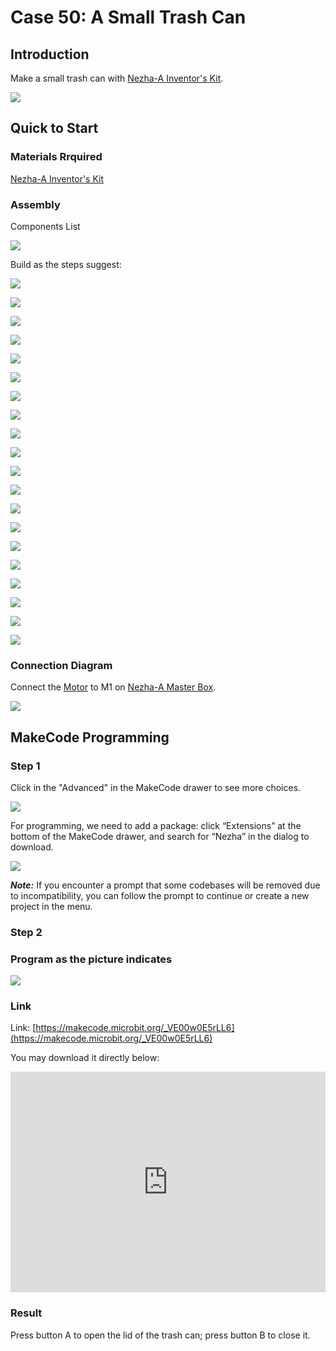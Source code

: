 # Case 50: A Small Trash Can

## Introduction

Make a small trash can with [Nezha-A Inventor's Kit](https://shop.elecfreaks.com/products/elecfreaks-micro-bit-nezha-48-in-1-inventors-kit-without-micro-bit-board?_pos=2&_sid=ed1b6fbd2&_ss=r). 


![](./images/neza-inventor-s-kit-case-50-01.png)



## Quick to Start

### Materials Rrquired

[Nezha-A Inventor's Kit](https://shop.elecfreaks.com/products/elecfreaks-micro-bit-nezha-48-in-1-inventors-kit-without-micro-bit-board?_pos=2&_sid=ed1b6fbd2&_ss=r)

### Assembly

Components List

![](./images/neza-inventor-s-kit-case-50-02.png)

Build as the steps suggest: 

![](./images/neza-inventor-s-kit-step-50-01.png)

![](./images/neza-inventor-s-kit-step-50-02.png)

![](./images/neza-inventor-s-kit-step-50-03.png)

![](./images/neza-inventor-s-kit-step-50-04.png)

![](./images/neza-inventor-s-kit-step-50-05.png)

![](./images/neza-inventor-s-kit-step-50-06.png)

![](./images/neza-inventor-s-kit-step-50-07.png)

![](./images/neza-inventor-s-kit-step-50-08.png)

![](./images/neza-inventor-s-kit-step-50-09.png)

![](./images/neza-inventor-s-kit-step-50-10.png)

![](./images/neza-inventor-s-kit-step-50-11.png)

![](./images/neza-inventor-s-kit-step-50-12.png)

![](./images/neza-inventor-s-kit-step-50-13.png)

![](./images/neza-inventor-s-kit-step-50-14.png)

![](./images/neza-inventor-s-kit-step-50-15.png)

![](./images/neza-inventor-s-kit-step-50-16.png)

![](./images/neza-inventor-s-kit-step-50-17.png)

![](./images/neza-inventor-s-kit-step-50-18.png)

![](./images/neza-inventor-s-kit-step-50-19.png)

![](./images/neza-inventor-s-kit-step-50-20.png)



### Connection Diagram

Connect the [Motor](https://shop.elecfreaks.com/products/elecfreaks-high-speed-building-blocks-motor?_pos=4&_sid=a2da3fff8&_ss=r) to M1 on [Nezha-A Master Box](https://shop.elecfreaks.com/products/elecfreaks-nezha-breakout-board?_pos=1&_sid=00432325a&_ss=rl).

![](./images/neza-inventor-s-kit-case-48-03.png)


## MakeCode Programming

### Step 1
Click in the "Advanced" in the MakeCode drawer to see more choices. 

![](./images/neza-inventor-s-kit-case-37-04.png)

For programming, we need to add a package: click “Extensions” at the bottom of the MakeCode drawer, and search for “Nezha” in the dialog to download.

![](./images/neza-inventor-s-kit-case-37-06.png)

***Note:*** If you encounter a prompt that some codebases will be removed due to incompatibility, you can follow the prompt to continue or create a new project in the menu.

### Step 2
### Program as the picture indicates

![](./images/neza-inventor-s-kit-case-50-07.png)

### Link
Link: [https://makecode.microbit.org/_VE00w0E5rLL6](https://makecode.microbit.org/_VE00w0E5rLL6)

You may download it directly below:

<div style="position:relative;height:0;padding-bottom:70%;overflow:hidden;"><iframe style="position:absolute;top:0;left:0;width:100%;height:100%;" src="https://makecode.microbit.org/#pub:_VE00w0E5rLL6" frameborder="0" sandbox="allow-popups allow-forms allow-scripts allow-same-origin"></iframe></div>  

### Result

Press button A to open the lid of the trash can; press button B to close it. 

